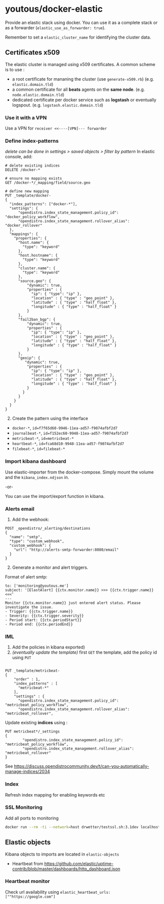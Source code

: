 # youtous/docker-elastic

Provide an elastic stack using docker.
You can use it as a complete stack or as a forwarder (`elastic_use_as_forwarder: true`).

Remember to set a `elastic_cluster_name` for identifying the cluster data.

## Certificates x509

The elastic cluster is managed using x509 certificates.
A common scheme is to use :
- a root certificate for mananing the cluster (use `generate-x509.rb`) (e.g. `elastic.domain.tld`)
- a common certificate for all **beats** agents on the **same node**. (e.g. `node.elastic.domain.tld`)
- dedicated certificate per docker service such as **logstash** or eventually logspout. (e.g. `logstash.elastic.domain.tld`)

### Use it with a VPN
Use a VPN for `receiver <<----[VPN]--- forwarder`

### Define index-patterns

_delete can be done in settings > saved objects > filter by pattern_
In elastic console, add: 
```http request
# delete existing indices
DELETE /docker-*

# ensure no mapping exists
GET /docker-*/_mapping/field/source.geo

# define new mapping
PUT _template/docker-
{
  "index_patterns": ["docker-*"],
  "settings": {
      "opendistro.index_state_management.policy_id": "docker_policy_workflow",
      "opendistro.index_state_management.rollover_alias": "docker_rollover"
  },
  "mappings": {
    "properties": {
      "host.name": {
        "type": "keyword"
      },
      "host.hostname": {
        "type": "keyword"
      },
      "cluster.name": {
        "type": "keyword"
      },
      "source.geo": {
          "dynamic": true,
          "properties" : {
            "ip": { "type": "ip" },
            "location" : { "type" : "geo_point" },
            "latitude" : { "type" : "half_float" },
            "longitude" : { "type" : "half_float" }
          }
      },
      "fail2ban_bgp": {
          "dynamic": true,
          "properties" : {
            "ip": { "type": "ip" },
            "location" : { "type" : "geo_point" },
            "latitude" : { "type" : "half_float" },
            "longitude" : { "type" : "half_float" }
          }
      },
      "geoip": {
         "dynamic": true,
          "properties" : {
            "ip": { "type": "ip" },
            "location" : { "type" : "geo_point" },
            "latitude" : { "type" : "half_float" },
            "longitude" : { "type" : "half_float" }
          }
        }
      }
    }
  }
}
```
2. Create the pattern using the interface
-  `docker-*`, `id=f7f65d60-9946-11ea-ad57-f9074afbf2d7`
-  `journalbeat-*`, `id=f152ec60-9948-11ea-ad57-f9074afbf2d7`
-  `metricbeat-*`, `id=metricbeat-*`
-  `heartbeat-*`, `id=fca68d10-9948-11ea-ad57-f9074afbf2d7`
-  `filebeat-*`, `id=filebeat-*`

### Import kibana dashboard

Use elastic-importer from the docker-compose.
Simply mount the volume and the `kibana_index.ndjson` in.

-or-

You can use the import/export function in kibana.

### Alerts email

1. Add the webhook:

```
POST _opendistro/_alerting/destinations
{
  "name": "smtp",
  "type": "custom_webhook",
  "custom_webhook": {
    "url": "http://alerts-smtp-forwarder:8080/email"
  }
}
``` 

2. Generate a monitor and alert triggers.

Format of alert smtp:
```
to: ['monitoring@youtous.me']
subject: '[ElastAlert] {{ctx.monitor.name}} >>> {{ctx.trigger.name}} <<<'
---
Monitor {{ctx.monitor.name}} just entered alert status. Please investigate the issue.
- Trigger: {{ctx.trigger.name}}
- Severity: {{ctx.trigger.severity}}
- Period start: {{ctx.periodStart}}
- Period end: {{ctx.periodEnd}}
```

### IML

1. Add the policies in kibana exported)
2. _(eventually update the template)_ first `GET` the template, add the policy id using `PUT`

```

PUT _template/metricbeat-
{
    "order" : 1,
    "index_patterns" : [
      "metricbeat-*"
    ],
    "settings" : {
      "opendistro.index_state_management.policy_id": "metricbeat_policy_workflow",
      "opendistro.index_state_management.rollover_alias": "metricbeat_rollover",
```

Update existing **indices** using :
```http request
PUT metricbeat*/_settings 
{
        "opendistro.index_state_management.policy_id": "metricbeat_policy_workflow",
        "opendistro.index_state_management.rollover_alias": "metricbeat_rollover"
}
```

See https://discuss.opendistrocommunity.dev/t/can-you-automatically-manage-indices/2034

###  Index

Refresh index mapping for enabling keywords etc

### SSL Monitoring

Add all ports to monitoring
```bash
docker run --rm -ti --network=host drwetter/testssl.sh:3.1dev localhost:5000
```

## Elastic objects

Kibana objects to imports are located in `elastic-objects`

- Heartbeat from https://github.com/elastic/uptime-contrib/blob/master/dashboards/http_dashboard.json

### Heartbeat monitor

Check url availability using `elastic_heartbeat_urls: [""https://google.com"]`